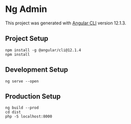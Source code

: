 # Ng Admin

This project was generated with [Angular CLI](https://github.com/angular/angular-cli) version 12.1.3.

## Project Setup

```
npm install -g @angular/cli@12.1.4
npm install 
```

## Development Setup

```
ng serve --open 
```

## Production Setup

```
ng build --prod
cd dist 
php -S localhost:8000
```

